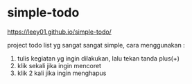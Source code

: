 # simple-todo
https://leey01.github.io/simple-todo/

project todo list yg sangat sangat simple,
cara menggunakan :
1. tulis kegiatan yg ingin dilakukan, lalu tekan tanda plus(+)
2. klik sekali jika ingin mencoret
3. klik 2 kali jika ingin menghapus
